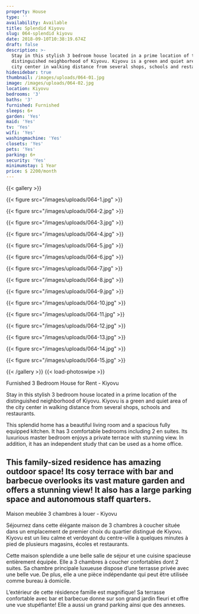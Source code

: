 ```yaml
---
property: House
type: ''
availability: Available
title: Splendid Kiyovu
slug: 064-splendid kiyovu
date: 2018-09-10T10:38:19.674Z
draft: false
description: >-
  Stay in this stylish 3 bedroom house located in a prime location of the
  distinguished neighborhood of Kiyovu. Kiyovu is a green and quiet area of the
  city center in walking distance from several shops, schools and restaurants.
hidesidebar: true
thumbnail: /images/uploads/064-01.jpg
image: /images/uploads/064-02.jpg
location: Kiyovu
bedrooms: '3'
baths: '3'
furnished: Furnished
sleeps: 6+
garden: 'Yes'
maid: 'Yes'
tv: 'Yes'
wifi: 'Yes'
washingmachine: 'Yes'
closets: 'Yes'
pets: 'Yes'
parking: 6+
security: 'Yes'
minimumstay: 1 Year
price: $ 2200/month
---
```

{{< gallery >}}

{{< figure src="/images/uploads/064-1.jpg" >}}

{{< figure src="/images/uploads/064-2.jpg" >}}

 {{< figure src="/images/uploads/064-3.jpg" >}}

{{< figure src="/images/uploads/064-4.jpg" >}}

{{< figure src="/images/uploads/064-5.jpg" >}}

 {{< figure src="/images/uploads/064-6.jpg" >}}

 {{< figure src="/images/uploads/064-7.jpg" >}}

 {{< figure src="/images/uploads/064-8.jpg" >}}

{{< figure src="/images/uploads/064-9.jpg" >}}

{{< figure src="/images/uploads/064-10.jpg" >}}

 {{< figure src="/images/uploads/064-11.jpg" >}}

{{< figure src="/images/uploads/064-12.jpg" >}}

{{< figure src="/images/uploads/064-13.jpg" >}}

{{< figure src="/images/uploads/064-14.jpg" >}}

{{< figure src="/images/uploads/064-15.jpg" >}}

 {{< /gallery >}} {{< load-photoswipe >}}

Furnished 3 Bedroom House for Rent - Kiyovu

Stay in this stylish 3 bedroom house located in a prime location of the distinguished neighborhood of Kiyovu. Kiyovu is a green and quiet area of the city center in walking distance from several shops, schools and restaurants.

This splendid home has a beautiful living room and a spacious fully equipped kitchen. It has 3 comfortable bedrooms including 2 en suites. Its luxurious master bedroom enjoys a private terrace with stunning view. In addition, it has an independent study that can be used as a home office.

This family-sized residence has amazing outdoor space! Its cosy terrace with bar and barbecue overlooks its vast mature garden and offers a stunning view! It also has a large parking space and autonomous staff quarters.
---

Maison meublée 3 chambres à louer - Kiyovu

Séjournez dans cette élégante maison de 3 chambres à coucher située dans un emplacement de premier choix du quartier distingué de Kiyovu. Kiyovu est un lieu calme et verdoyant du centre-ville à quelques minutes à pied de plusieurs magasins, écoles et restaurants.

Cette maison splendide a une belle salle de séjour et une cuisine spacieuse entièrement équipée. Elle a 3 chambres à coucher confortables dont 2 suites. Sa chambre principale luxueuse dispose d’une terrasse privée avec une belle vue. De plus, elle a une pièce indépendante qui peut être utilisée comme bureau à domicile.

L’extérieur de cette résidence famille est magnifique! Sa terrasse confortable avec bar et barbecue donne sur son grand jardin fleuri et offre une vue stupéfiante! Elle a aussi un grand parking ainsi que des annexes.
